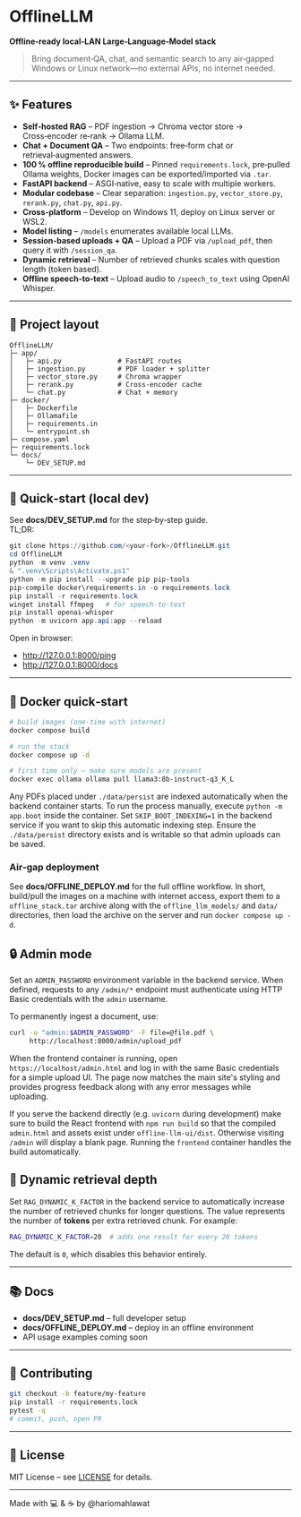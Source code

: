 # OfflineLLM

**Offline‑ready local‑LAN Large‑Language‑Model stack**

> Bring document‑QA, chat, and semantic search to any air‑gapped Windows or Linux network—no external APIs, no internet needed.

---

## ✨ Features

- **Self‑hosted RAG** – PDF ingestion → Chroma vector store → Cross‑encoder re‑rank → Ollama LLM.
- **Chat + Document QA** – Two endpoints: free‑form chat or retrieval‑augmented answers.
- **100 % offline reproducible build** – Pinned `requirements.lock`, pre‑pulled Ollama weights, Docker images can be exported/imported via `.tar`.
- **FastAPI backend** – ASGI‑native, easy to scale with multiple workers.
- **Modular codebase** – Clear separation: `ingestion.py`, `vector_store.py`, `rerank.py`, `chat.py`, `api.py`.
- **Cross‑platform** – Develop on Windows 11, deploy on Linux server or WSL2.
- **Model listing** – `/models` enumerates available local LLMs.
- **Session‑based uploads + QA** – Upload a PDF via `/upload_pdf`, then query it with `/session_qa`.
- **Dynamic retrieval** – Number of retrieved chunks scales with question length (token based).
- **Offline speech-to-text** – Upload audio to `/speech_to_text` using OpenAI Whisper.

---

## 📂 Project layout

```text
OfflineLLM/
├─ app/
│   ├─ api.py              # FastAPI routes
│   ├─ ingestion.py        # PDF loader + splitter
│   ├─ vector_store.py     # Chroma wrapper
│   ├─ rerank.py           # Cross‑encoder cache
│   └─ chat.py             # Chat + memory
├─ docker/
│   ├─ Dockerfile
│   ├─ Ollamafile
│   ├─ requirements.in
│   └─ entrypoint.sh
├─ compose.yaml
├─ requirements.lock
└─ docs/
    └─ DEV_SETUP.md
```

---

## 🚀 Quick‑start (local dev)

See **docs/DEV_SETUP.md** for the step‑by‑step guide.  
TL;DR:

```powershell
git clone https://github.com/<your‑fork>/OfflineLLM.git
cd OfflineLLM
python -m venv .venv
& ".venv\Scripts\Activate.ps1"
python -m pip install --upgrade pip pip-tools
pip-compile docker\requirements.in -o requirements.lock
pip install -r requirements.lock
winget install ffmpeg   # for speech-to-text
pip install openai-whisper
python -m uvicorn app.api:app --reload
```

Open in browser:

* <http://127.0.0.1:8000/ping>
* <http://127.0.0.1:8000/docs>

---

## 🐳 Docker quick‑start

```bash
# build images (one‑time with internet)
docker compose build

# run the stack
docker compose up -d

# first time only – make sure models are present
docker exec ollama ollama pull llama3:8b-instruct-q3_K_L
```

Any PDFs placed under `./data/persist` are indexed automatically when the
backend container starts. To run the process manually, execute
`python -m app.boot` inside the container. Set `SKIP_BOOT_INDEXING=1` in the
backend service if you want to skip this automatic indexing step. Ensure the
`./data/persist` directory exists and is writable so that admin uploads can be
saved.

### Air‑gap deployment

See **docs/OFFLINE_DEPLOY.md** for the full offline workflow. In short,
build/pull the images on a machine with internet access, export them to a
`offline_stack.tar` archive along with the `offline_llm_models/` and `data/`
directories, then load the archive on the server and run `docker compose up -d`.
## 🔒 Admin mode

Set an `ADMIN_PASSWORD` environment variable in the backend service. When defined, requests to any `/admin/*` endpoint must authenticate using HTTP Basic credentials with the `admin` username.

To permanently ingest a document, use:

```bash
curl -u "admin:$ADMIN_PASSWORD" -F file=@file.pdf \
     http://localhost:8000/admin/upload_pdf
```

When the frontend container is running, open `https://localhost/admin.html` and
log in with the same Basic credentials for a simple upload UI. The page now
matches the main site's styling and provides progress feedback along with any
error messages while uploading.

If you serve the backend directly (e.g. `uvicorn` during development) make sure
to build the React frontend with `npm run build` so that the compiled
`admin.html` and assets exist under `offline-llm-ui/dist`. Otherwise visiting
`/admin` will display a blank page. Running the `frontend` container handles the
build automatically.

## 🔎 Dynamic retrieval depth

Set `RAG_DYNAMIC_K_FACTOR` in the backend service to automatically increase the
number of retrieved chunks for longer questions. The value represents the number
of **tokens** per extra retrieved chunk. For example:

```bash
RAG_DYNAMIC_K_FACTOR=20  # adds one result for every 20 tokens
```

The default is `0`, which disables this behavior entirely.

---

## 📚 Docs

* **docs/DEV_SETUP.md** – full developer setup
* **docs/OFFLINE_DEPLOY.md** – deploy in an offline environment
* API usage examples coming soon

---

## 🤝 Contributing

```bash
git checkout -b feature/my-feature
pip install -r requirements.lock
pytest -q
# commit, push, open PR
```

---

## 📝 License

MIT License – see [LICENSE](LICENSE) for details.

---

Made with 💻 & ☕ by @hariomahlawat
